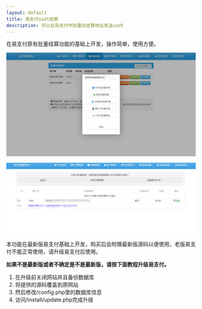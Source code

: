 ```yaml
---
layout: default
title: 易支付usdt结算
description: 可以在易支付中批量向结算地址发送usdt
---
```


在易支付原有批量结算功能的基础上开发，操作简单，使用方便。

![img](autousdt.assets/202310211013271579574.png)

![img](autousdt.assets/202310211014269491175.png)

本功能在最新版易支付基础上开发，购买后会附赠最新版源码以便使用，老版易支付不能正常使用，请升级易支付后使用。

**如果不是最新版或者不确定是不是最新版，请按下面教程升级易支付。**

1. 在升级前关闭网站并且备份数据库
2. 将提供的源码覆盖到原网站
3. 然后修改/config.php里的数据库信息
4. 访问/install/update.php完成升级